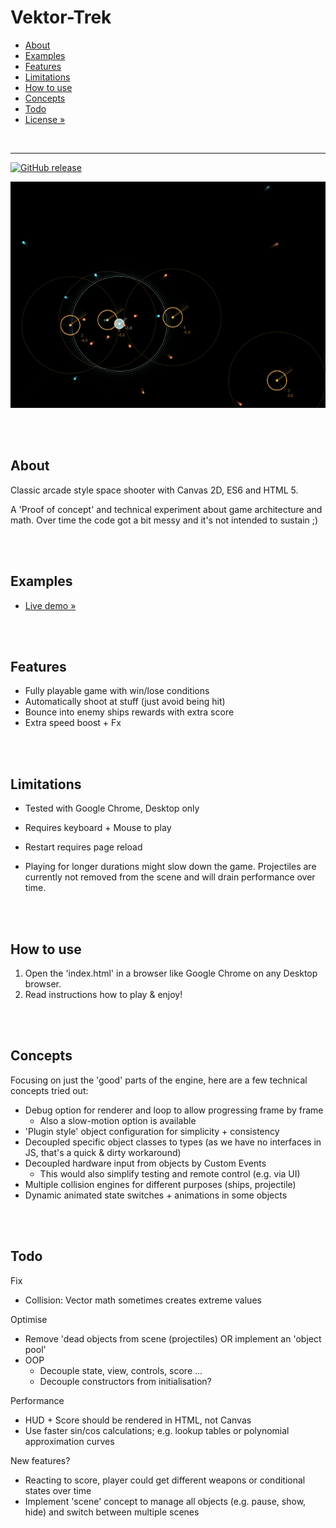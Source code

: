 # Vektor-Trek

- [About](#about)
- [Examples](#examples)
- [Features](#features)
- [Limitations](#limitations)
- [How to use](#how-to-use)
- [Concepts](#concepts)
- [Todo](#todo)
- [License »](/LICENSE.md)


<br>

---

[![GitHub release](https://img.shields.io/github/release/ChristianOellers/Vector-Trek.svg)](https://github.com/ChristianOellers/Vector-Trek/releases)


[![Live demo](preview.png)](https://christianoellers.github.io/Vector-Trek)


<br><br>

## About

Classic arcade style space shooter with Canvas 2D, ES6 and HTML 5.

A 'Proof of concept' and technical experiment about game architecture and math.
Over time the code got a bit messy and it's not intended to sustain ;)


<br><br>

## Examples

- [Live demo »](https://christianoellers.github.io/Vector-Trek/)


<br><br>

## Features

- Fully playable game with win/lose conditions
- Automatically shoot at stuff (just avoid being hit)
- Bounce into enemy ships rewards with extra score
- Extra speed boost + Fx


<br><br>

## Limitations

- Tested with Google Chrome, Desktop only
- Requires keyboard + Mouse to play
- Restart requires page reload

- Playing for longer durations might slow down the game. Projectiles are currently not removed from the scene and will drain performance over time.


<br><br>

## How to use

1. Open the 'index.html' in a browser like Google Chrome on any Desktop browser.
2. Read instructions how to play & enjoy!


<br><br>

## Concepts

Focusing on just the 'good' parts of the engine, here are a few technical concepts tried out:

- Debug option for renderer and loop to allow progressing frame by frame
  - Also a slow-motion option is available
- 'Plugin style' object configuration for simplicity + consistency
- Decoupled specific object classes to types (as we have no interfaces in JS, that's a quick & dirty workaround)
- Decoupled hardware input from objects by Custom Events
  - This would also simplify testing and remote control (e.g. via UI)
- Multiple collision engines for different purposes (ships, projectile)
- Dynamic animated state switches + animations in some objects


<br><br>

## Todo

Fix
- Collision: Vector math sometimes creates extreme values

Optimise
- Remove 'dead objects from scene (projectiles) OR implement an 'object pool'
- OOP
  - Decouple state, view, controls, score ...
  - Decouple constructors from initialisation?

Performance
- HUD + Score should be rendered in HTML, not Canvas
- Use faster sin/cos calculations; e.g. lookup tables or polynomial approximation curves

New features?
- Reacting to score, player could get different weapons or conditional states over time
- Implement 'scene' concept to manage all objects (e.g. pause, show, hide) and switch between multiple scenes

